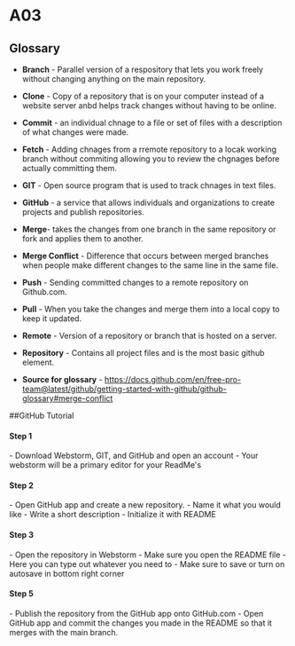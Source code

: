 # A03
  ## Glossary
        
    
- **Branch** - Parallel version of a respository that lets you work freely without changing anything on the main repository.
- **Clone** - Copy of a repository that is on your computer instead of a website server anbd helps track changes without having to be online.
- **Commit** - an individual chnage to a file or set of files with a description of what changes were made.
- **Fetch** - Adding chnages from a rremote repository to a locak working branch without commiting allowing you to review the chgnages before actually committing them.
- **GIT** - Open source program that is used to track chnages in text files.
- **GitHub** - a service that allows individuals and organizations to create projects and publish repositories.
- **Merge**- takes the changes from one branch in the same repository or fork and applies them to another.
- **Merge Conflict** - Difference that occurs between merged branches when people make different changes to the same line in the same file.
- **Push** - Sending committed changes to a remote repository on Github.com.
- **Pull** - When you take the changes and merge them into a local copy to keep it updated.
- **Remote** - Version of a repository or branch that is hosted on a server.
- **Repository** - Contains all project files and is the most basic github element.

- **Source for glossary** - https://docs.github.com/en/free-pro-team@latest/github/getting-started-with-github/github-glossary#merge-conflict 

      
##GitHub Tutorial

<h4>Step 1</h4>
- Download Webstorm, GIT, and GitHub and open an account
- Your webstorm will be a primary editor for your ReadMe's

<h4>Step 2</h4>
- Open GitHub app and create a new repository.
- Name it what you would like
- Write a short description
- Initialize it with README

<h4>Step 3</h4>
- Open the repository in Webstorm
- Make sure you open the README file
- Here you can type out whatever you need to
- Make sure to save or turn on autosave in bottom right corner

<h4>Step 5</h4>
- Publish the repository from the GitHub app onto GitHub.com
- Open GitHub app and commit the changes you made in the README so that it merges with the main branch.
